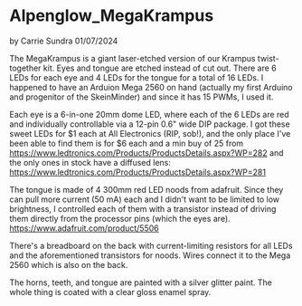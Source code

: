 # Alpenglow_MegaKrampus
by Carrie Sundra
01/07/2024

The MegaKrampus is a giant laser-etched version of our Krampus
twist-together kit.  Eyes and tongue are etched instead of cut out.
There are 6 LEDs for each eye and 4 LEDs for the tongue for a total
of 16 LEDs.  I happened to have an Arduion Mega 2560 on hand
(actually my first Arduino and progenitor of the SkeinMinder)
and since it has 15 PWMs, I used it.

Each eye is a 6-in-one 20mm dome LED, where each of the 6 LEDs
are red and individually controllable via a 12-pin 0.6" wide DIP package.
I got these sweet LEDs for $1 each at All Electronics (RIP, sob!), and the
only place I've been able to find them is for $6 each and a min buy of 25
from https://www.ledtronics.com/Products/ProductsDetails.aspx?WP=282
and the only ones in stock have a diffused lens:
https://www.ledtronics.com/Products/ProductsDetails.aspx?WP=281


The tongue is made of 4 300mm red LED noods from adafruit.
Since they can pull more current (50 mA) each and I didn't want to
be limited to low brightness, I controlled each of them with a
transistor instead of driving them directly from the processor pins
(which the eyes are). https://www.adafruit.com/product/5506

There's a breadboard on the back with current-limiting resistors for 
all LEDs and the aforementioned transistors for noods.  Wires
connect it to the Mega 2560 which is also on the back.

The horns, teeth, and tongue are painted with a silver glitter paint.
The whole thing is coated with a clear gloss enamel spray.